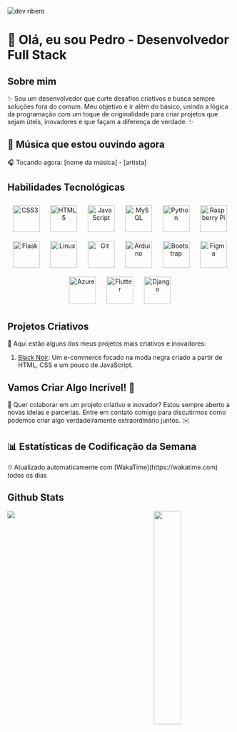 
![dev ribero](https://github.com/user-attachments/assets/4b6d9963-77a4-4602-9aec-5e31f1e021a7)

# 🚀 Olá, eu sou Pedro - Desenvolvedor Full Stack


## Sobre mim

✨ Sou um desenvolvedor que curte desafios criativos e busca sempre soluções fora do comum. Meu objetivo é ir além do básico, unindo a lógica da programação com um toque de originalidade para criar projetos que sejam úteis, inovadores e que façam a diferença de verdade. ✨

## 🎵 Música que estou ouvindo agora

<!--START_SECTION:music-->
🎧 Tocando agora: [nome da música] - [artista]
<!--END_SECTION:music-->

## Habilidades Tecnológicas

<div align="center">  
  <a href="https://www.w3schools.com/css/" target="_blank"><img style="margin: 10px" src="https://profilinator.rishav.dev/skills-assets/css3-original-wordmark.svg" alt="CSS3" height="60" /></a>  
  <a href="https://en.wikipedia.org/wiki/HTML5" target="_blank"><img style="margin: 10px" src="https://profilinator.rishav.dev/skills-assets/html5-original-wordmark.svg" alt="HTML5" height="60" /></a>  
  <a href="https://www.javascript.com/" target="_blank"><img style="margin: 10px" src="https://profilinator.rishav.dev/skills-assets/javascript-original.svg" alt="JavaScript" height="60" /></a>  
  <a href="https://www.mysql.com/" target="_blank"><img style="margin: 10px" src="https://profilinator.rishav.dev/skills-assets/mysql-original-wordmark.svg" alt="MySQL" height="60" /></a>  
  <a href="https://www.python.org/" target="_blank"><img style="margin: 10px" src="https://profilinator.rishav.dev/skills-assets/python-original.svg" alt="Python" height="60" /></a>  
  <a href="https://www.raspberrypi.org/" target="_blank"><img style="margin: 10px" src="https://profilinator.rishav.dev/skills-assets/raspberrypi.png" alt="Raspberry Pi" height="60" /></a>  
  <a href="https://flask.palletsprojects.com/" target="_blank"><img style="margin: 10px" src="https://profilinator.rishav.dev/skills-assets/flask.png" alt="Flask" height="60" /></a>  
  <a href="https://www.linux.org/" target="_blank"><img style="margin: 10px" src="https://profilinator.rishav.dev/skills-assets/linux-original.svg" alt="Linux" height="60" /></a>  
  <a href="https://github.com/" target="_blank"><img style="margin: 10px" src="https://profilinator.rishav.dev/skills-assets/git-scm-icon.svg" alt="Git" height="60" /></a>  
  <a href="https://www.arduino.cc/" target="_blank"><img style="margin: 10px" src="https://profilinator.rishav.dev/skills-assets/arduino.png" alt="Arduino" height="60" /></a>  
  <a href="https://getbootstrap.com/docs/3.4/javascript/" target="_blank"><img style="margin: 10px" src="https://profilinator.rishav.dev/skills-assets/bootstrap-plain.svg" alt="Bootstrap" height="60" /></a>  
  <a href="https://www.figma.com/" target="_blank"><img style="margin: 10px" src="https://profilinator.rishav.dev/skills-assets/figma-icon.svg" alt="Figma" height="60" /></a>  
  <a href="https://azure.microsoft.com/en-in/" target="_blank"><img style="margin: 10px" src="https://profilinator.rishav.dev/skills-assets/microsoft_azure-icon.svg" alt="Azure" height="60" /></a>  
  <a href="https://flutter.dev/" target="_blank"><img style="margin: 10px" src="https://profilinator.rishav.dev/skills-assets/flutterio-icon.svg" alt="Flutter" height="60" /></a>  
  <a href="https://www.djangoproject.com/" target="_blank"><img style="margin: 10px" src="https://profilinator.rishav.dev/skills-assets/django-original.svg" alt="Django" height="60" /></a>  
</div>

## Projetos Criativos

🎨 Aqui estão alguns dos meus projetos mais criativos e inovadores:

1. [Black Noir](https://github.com/riberokk/ProjetoWebSite-BlackNoir): Um e-commerce focado na moda negra criado a partir de HTML, CSS e um pouco de JavaScript.

## Vamos Criar Algo Incrível! 💫

💬 Quer colaborar em um projeto criativo e inovador? Estou sempre aberto a novas ideias e parcerias. Entre em contato comigo para discutirmos como podemos criar algo verdadeiramente extraordinário juntos. ✉️

## 📊 Estatísticas de Codificação da Semana

<p>⏱ Atualizado automaticamente com [WakaTime](https://wakatime.com) todos os dias</p>

<!--START_SECTION:waka-->
<!--END_SECTION:waka-->

## Github Stats  
<table>
  <img src="https://github-readme-stats.vercel.app/api?username=devribero&show_icons=true&count_private=true&hide_border=true" align="left" />
  <img src="https://github-readme-stats.vercel.app/api/top-langs/?username=devribero&hide_border=true&layout=compact" align="right" width="35%"/>
</table>
